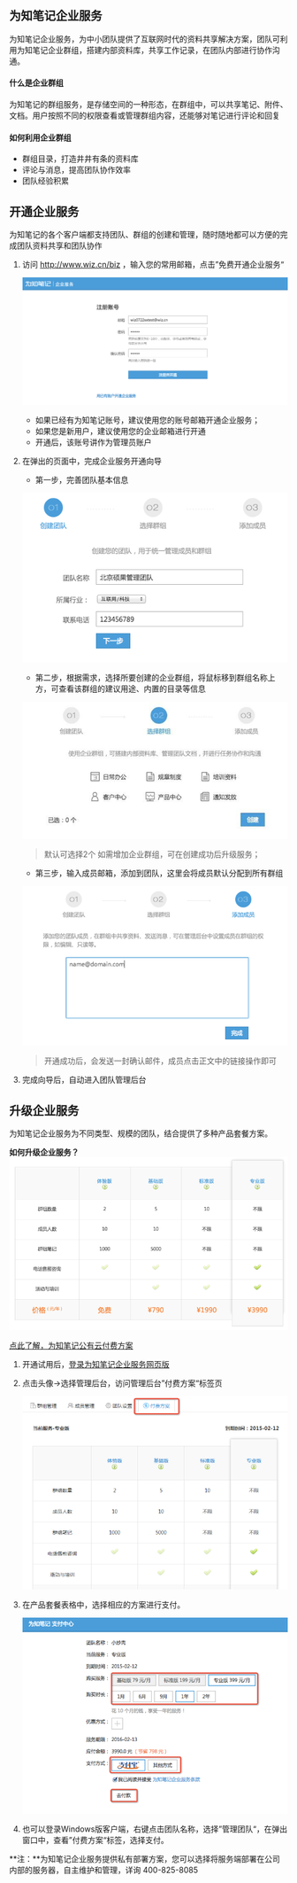 ## 为知笔记企业服务
为知笔记企业服务，为中小团队提供了互联网时代的资料共享解决方案，团队可利用为知笔记企业群组，搭建内部资料库，共享工作记录，在团队内部进行协作沟通。

#### 什么是企业群组
为知笔记的群组服务，是存储空间的一种形态，在群组中，可以共享笔记、附件、文档。用户按照不同的权限查看或管理群组内容，还能够对笔记进行评论和回复

#### 如何利用企业群组
* 群组目录，打造井井有条的资料库
* 评论与消息，提高团队协作效率
* 团队经验积累

## 开通企业服务

为知笔记的各个客户端都支持团队、群组的创建和管理，随时随地都可以方便的完成团队资料共享和团队协作

1. 访问 http://www.wiz.cn/biz ，输入您的常用邮箱，点击”免费开通企业服务“

    ![企业服务向导](img/createteamweb-1.png)

    + 如果已经有为知笔记账号，建议使用您的账号邮箱开通企业服务；
    + 如果您是新用户，建议使用您的企业邮箱进行开通
    + 开通后，该账号讲作为管理员账户

1. 在弹出的页面中，完成企业服务开通向导

    * 第一步，完善团队基本信息

    ![企业服务向导](img/createteamweb-2.png)
    * 第二步，根据需求，选择所要创建的企业群组，将鼠标移到群组名称上方，可查看该群组的建议用途、内置的目录等信息

    ![企业服务向导](img/createteamweb-3.jpg)
    > 默认可选择2个
    > 如需增加企业群组，可在创建成功后升级服务；
    * 第三步，输入成员邮箱，添加到团队，这里会将成员默认分配到所有群组

    ![企业服务向导](img/createteamweb-4.png)
    > 开通成功后，会发送一封确认邮件，成员点击正文中的链接操作即可

1. 完成向导后，自动进入团队管理后台

## 升级企业服务

为知笔记企业服务为不同类型、规模的团队，结合提供了多种产品套餐方案。

**如何升级企业服务？**
![公有云价格](img/createteamweb-pricing.png)

[点此了解，为知笔记公有云付费方案](http://blog.wiz.cn/wiznote-biz-pricing.html)


1. 开通试用后，[登录为知笔记企业服务网页版](https://note.wiz.cn )

1. 点击头像->选择管理后台，访问管理后台”付费方案“标签页

    ![付费方案](img/createteamweb-pay.png)

1. 在产品套餐表格中，选择相应的方案进行支付。

    ![支付中心](img/createteamweb-paycenter.png)

1. 也可以登录Windows版客户端，右键点击团队名称，选择”管理团队“，在弹出窗口中，查看”付费方案“标签，选择支付。

**注：**为知笔记企业服务提供私有部署方案，您可以选择将服务端部署在公司内部的服务器，自主维护和管理，详询 400-825-8085
